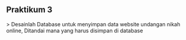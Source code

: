 <H2>Praktikum 3</H2>
> Desainlah Database untuk menyimpan data website undangan nikah online, Ditandai mana yang harus disimpan di database </p>
